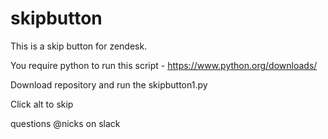 # skipbutton
This is a skip button for zendesk. 

You require python to run this script - https://www.python.org/downloads/

Download repository and run the skipbutton1.py

Click alt to skip

questions @nicks on slack
